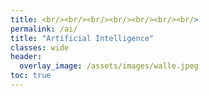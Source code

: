```yaml
---
title: <br/><br/><br/><br/><br/><br/><br/>
permalink: /ai/
title: "Artificial Intelligence"
classes: wide
header:
  overlay_image: /assets/images/walle.jpeg
toc: true
---
```


